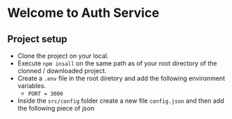 # Welcome to Auth Service

## Project setup
- Clone the project on your local.
- Execute `npm insall` on the same path as of your root directory of the clonned / downloaded project.
- Create a `.env` file in the root diretory and add the following environment variables.
    - `PORT = 3000`
- Inside the `src/config` folder create a new file `config.json` and then add the following piece of json
